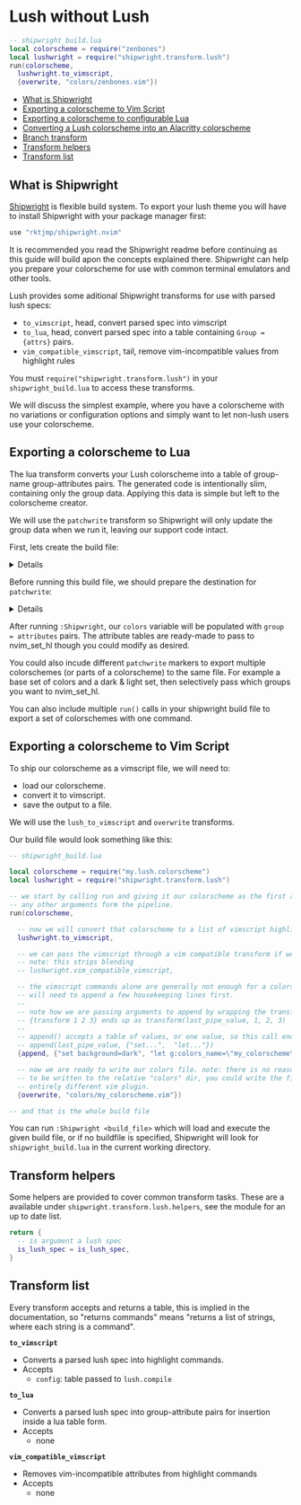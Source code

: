 Lush without Lush
=================

```lua
-- shipwright_build.lua
local colorscheme = require("zenbones")
local lushwright = require("shipwright.transform.lush")
run(colorscheme,
  lushwright.to_vimscript,
  {overwrite, "colors/zenbones.vim"})
```

- [What is Shipwright](#what-is-shipwright)
- [Exporting a colorscheme to Vim Script](#exporting-a-colorscheme-to-vim-script)
- [Exporting a colorscheme to configurable Lua](#exporting-a-colorscheme-to-configurable-lua)
- [Converting a Lush colorscheme into an Alacritty colorscheme](#converting-a-lush-colorscheme-into-an-alacritty-colorscheme)
- [Branch transform](#branch-transform)
- [Transform helpers](#transform-helpers)
- [Transform list](#transform-list)

## What is Shipwright

[Shipwright](https://github.com/rktjmp/shipwright.nvim) is flexible build
system. To export your lush theme you will have to install Shipwright
with your package manager first:

```lua
use "rktjmp/shipwright.nvim"
```

It is recommended you read the Shipwright readme before continuing as this
guide will build apon the concepts explained there. Shipwright can help you
prepare your colorscheme for use with common terminal emulators and other
tools.

Lush provides some aditional Shipwright transforms for use with parsed lush
specs:

- `to_vimscript`, head, convert parsed spec into vimscript
- `to_lua`, head, convert parsed spec into a table containing `Group =
  {attrs}` pairs.
- `vim_compatible_vimscript`, tail, remove vim-incompatible values from highlight rules

You must `require("shipwright.transform.lush")` in your `shipwright_build.lua`
to access these transforms.

We will discuss the simplest example, where you have a colorscheme with no
variations or configuration options and simply want to let non-lush users use
your colorscheme.

Exporting a colorscheme to Lua
-------------------------------------------

The lua transform converts your Lush colorscheme into a table of
group-name group-attributes pairs. The generated code is intentionally
slim, containing only the group data. Applying this data is simple but
left to the colorscheme creator.

We will use the `patchwrite` transform so Shipwright will only update
the group data when we run it, leaving our support code intact.

First, lets create the build file:

<details>

```lua
-- shipwright_build.lua

local lushwright = require("shipwright.transform.lush")
run(require("colorscheme"),
  -- generate lua code
  lushwright.to_lua,
  -- write the lua code into our destination.
  -- you must specify open and close markers yourself to account
  -- for differing comment styles, patchwrite isn't limited to lua files.
  {patchwrite, "colors/colorscheme.lua", "-- PATCH_OPEN", "-- PATCH_CLOSE"})
```

</details>

Before running this build file, we should prepare the destination for
`patchwrite`:

<details>

```lua
-- colors/colorscheme.lua

-- content here will not be touched
local colors = {
-- PATCH_OPEN
-- group data will be inserted here
-- PATCH_CLOSE
}
-- content here will not be touched

-- colorschemes generally want to do this
vim.cmd("highlight clear")
vim.cmd("set t_Co=256")
vim.cmd("let g:colors_name='my_theme'")

-- apply highlight groups
for group, attrs in pairs(colors) do
  vim.api.nvim_set_hl(0, group, attrs)
end
```

</details>

After running `:Shipwright`, our `colors` variable will be populated
with `group = attributes` pairs. The attribute tables are ready-made
to pass to nvim_set_hl though you could modify as desired.

You could also incude different `patchwrite` markers to export multiple
colorschemes (or parts of a colorscheme) to the same file. For example a
base set of colors and a dark & light set, then selectively pass which
groups you want to nvim_set_hl.

You can also include multiple `run()` calls in your shipwright build
file to export a set of colorschemes with one command.

## Exporting a colorscheme to Vim Script

To ship our colorscheme as a vimscript file, we will need to:

- load our colorscheme.
- convert it to vimscript.
- save the output to a file.

We will use the `lush_to_vimscript` and `overwrite` transforms.

Our build file would look something like this:

```lua
-- shipwright_build.lua

local colorscheme = require("my.lush.colorscheme")
local lushwright = require("shipwright.transform.lush")

-- we start by calling run and giving it our colorscheme as the first argument.
-- any other arguments form the pipeline.
run(colorscheme,

  -- now we will convert that colorscheme to a list of vimscript highlight commands
  lushwright.to_vimscript,

  -- we can pass the vimscript through a vim compatible transform if we want.
  -- note: this strips blending
  -- lushwright.vim_compatible_vimscript,

  -- the vimscript commands alone are generally not enough for a colorscheme, we
  -- will need to append a few housekeeping lines first.
  --
  -- note how we are passing arguments to append by wrapping the transform in a table.
  -- {transform 1 2 3} ends up as transform(last_pipe_value, 1, 2, 3)
  --
  -- append() accepts a table of values, or one value, so this call ends up being:
  -- append(last_pipe_value, {"set...",  "let..."})
  {append, {"set background=dark", "let g:colors_name=\"my_colorscheme\""}},

  -- now we are ready to write our colors file. note: there is no reason this has
  -- to be written to the relative "colors" dir, you could write the file to an
  -- entirely different vim plugin.
  {overwrite, "colors/my_colorscheme.vim"})

-- and that is the whole build file
```

You can run `:Shipwright <build_file>` which will load and execute the given
build file, or if no buildfile is specified, Shipwright will look for
`shipwright_build.lua` in the current working directory.


Transform helpers
-----------------

Some helpers are provided to cover common transform tasks. These are a
available under `shipwright.transform.lush.helpers`, see the module for an up
to date list.

```lua
return {
  -- is argument a lush spec
  is_lush_spec = is_lush_spec,
}
```

Transform list
--------------

Every transform accepts and returns a table, this is implied in the
documentation, so "returns commands" means "returns a list of strings, where
each string is a command".

**`to_vimscript`**

- Converts a parsed lush spec into highlight commands.
- Accepts
  - `config`: table passed to `lush.compile`

**`to_lua`**

- Converts a parsed lush spec into group-attribute pairs for insertion
  inside a lua table form.
- Accepts
  - none

**`vim_compatible_vimscript`**

- Removes vim-incompatible attributes from highlight commands
- Accepts
  - none
